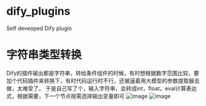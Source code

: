 # dify_plugins
Self deveoped Dify plugin
# 字符串类型转换
Dify的插件输出都是字符串，转给条件组件的时候，有时想根据数字范围比较，要加个代码插件来转换下，有时代码运行时不行，还被逼着用大模型的参数提取器去做，太难受了。
于是自己写了个，输入字符串，会转成int，float，eval计算表达式，根据需要，下一个节点按需选择输出变量即可
![image](https://github.com/user-attachments/assets/7f3f8c77-798f-4a0a-89f8-0773781bf962)
![image](https://github.com/user-attachments/assets/4e10d2ab-7bdd-4e6b-beba-7598c62c4d4d)

